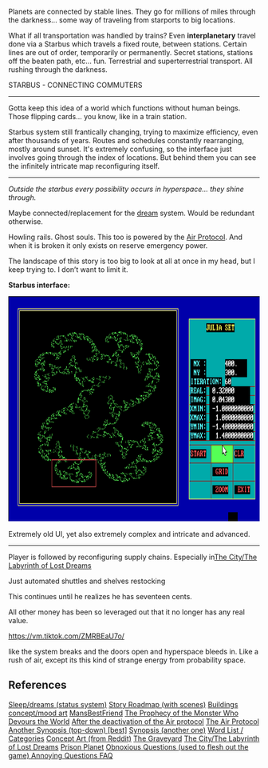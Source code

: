 Planets are connected by stable lines. They go for millions of miles through the darkness… some way of traveling from starports to big locations.

What if all transportation was handled by trains? Even **interplanetary** travel done via a Starbus which travels a fixed route, between stations. Certain lines are out of order, temporarily or permanently. Secret stations, stations off the beaten path, etc… fun. Terrestrial and superterrestrial transport. All rushing through the darkness.

STARBUS - CONNECTING COMMUTERS

***

Gotta keep this idea of a world which functions without human beings. Those flipping cards... you know, like in a train station.

Starbus system still frantically changing, trying to maximize efficiency, even after thousands of years. Routes and schedules constantly rearranging, mostly around sunset. It's extremely confusing, so the interface just involves going through the index of locations. But behind them you can see the infinitely intricate map reconfiguring itself.

***

*Outside the starbus every possibility occurs in hyperspace… they shine through.*

Maybe connected/replacement for the [dream](/p/c6ada77226e24eab9558973d33216c8c) system. Would be redundant otherwise.

Howling rails. Ghost souls. This too is powered by the [Air Protocol](/p/39af5dfd7ca34fd2ad511129944e10c9). And when it is broken it only exists on reserve emergency power.

The landscape of this story is too big to look at all at once in my head, but I keep trying to. I don’t want to limit it.

**Starbus interface:**

<img src="../resources/d55746a5dad84b9d880750ca74fa73a8.PNG" alt="IMG_3014.PNG" width="823" height="450" class="jop-noMdConv">

Extremely old UI, yet also extremely complex and intricate and advanced.

***

Player is followed by reconfiguring supply chains. Especially in[The City/The Labyrinth of Lost Dreams](/p/10e73639c05f4ed1bc3262e2e8d8296c)

Just automated shuttles and shelves restocking

This continues until he realizes he has seventeen cents.

All other money has been so leveraged out that it no longer has any real value.

<https://vm.tiktok.com/ZMRBEaU7o/>

like the system breaks and the doors open and hyperspace bleeds in. Like a rush of air, except its this kind of strange energy from probability space.

## References

[Sleep/dreams (status system)](/p/c6ada77226e24eab9558973d33216c8c)
[Story Roadmap (with scenes)](/p/64c71b1bfb2a4717a53593ce05b258f8)
[Buildings concept/mood art](/p/fb6b5900675c4d0fb13bb8d4c148b25c)
[MansBestFriend](/p/2e58a4c24f8e4bf2a6779f1fd191a209)
[The Prophecy of the Monster Who Devours the World](/p/03ed3db7a132404dbc0c094de353e46c)
[After the deactivation of the Air protocol](/p/d1d6ea4ea51f4f549e3cb4439cc977be)
[The Air Protocol](/p/39af5dfd7ca34fd2ad511129944e10c9)
[Another Synopsis (top-down) \[best\]](/p/735c96da2df5451eb19b2b2a6b342e74)
[Synopsis (another one)](/p/21d29c8fa11c46c3aeb6b26c29a1505e)
[Word List / Categories](/p/193c4b3e6ea24170829178087aec70c1)
[Concept Art (from Reddit)](/p/888ab8e678c64ab28bd906417dccaf82)
[The Graveyard](/p/8c61516daa304a7da75a31432d1c6e04)
[The City/The Labyrinth of Lost Dreams](/p/10e73639c05f4ed1bc3262e2e8d8296c)
[Prison Planet](/p/fde64cac01824d63a685fa2cd4695b38)
[Obnoxious Questions (used to flesh out the game) Annoying Questions FAQ](/p/0b6fa809714a4d62bc688da4979df27b)
